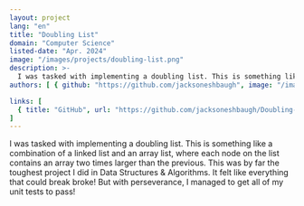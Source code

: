 ```yaml
---
layout: project
lang: "en"
title: "Doubling List"
domain: "Computer Science"
listed-date: "Apr. 2024"
image: "/images/projects/doubling-list.png"
description: >-
  I was tasked with implementing a doubling list. This is something like a combination of a linked list and an array list, where each node on the list contains an array two times larger than the previous. This was by far the toughest project I did in Data Structures & Algorithms. It felt like everything that could break broke! But with perseverance, I managed to get all of my unit tests to pass!
authors: [ { github: "https://github.com/jacksoneshbaugh", image: "/images/jackson.jpg", name: "Jackson Eshbaugh" } ]

links: [
  { title: "GitHub", url: "https://github.com/jacksoneshbaugh/Doubling-List" }
]
---
```


I was tasked with implementing a doubling list. This is something like a combination of a linked list and an array list,
where each node on the list contains an array two times larger than the previous. This was by far the toughest project I
did in Data Structures & Algorithms. It felt like everything that could break broke! But with perseverance, I managed to
get all of my unit tests to pass!